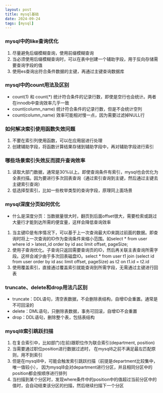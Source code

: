 ```yaml
---
layout: post
title: mysql基础
date: 2024-09-24
tags: [mysql]
---
```


### mysql中的like查询优化
1. 尽量避免后缀模糊查询，使用前缀模糊查询
2. 当必须使用后缀模糊查询时，可以在表中创建一个辅助字段，用于反向存储需要查询字段的值
3. 使用es查询出符合条件数据的主键，再通过主键查询数据库

### mysql中的count用法及区别
- count(1) 和 count(*) 统计符合条件的记录行数，即使是空行也会统计。两者在innodb中查询效率几乎一致
- count(column_name) 统计符合条件的记录行数，但是不会统计空列
- count(column_name) 效率可能相对慢一点，因为需要过滤掉NULL行
   
### 如何解决索引使用函数失效问题
1. 不要在索引列使用函数，可以在应用层进行处理
2. 创建辅助字段，将函数计算结果存储到辅助字段中，再对辅助字段进行索引

### 哪些场景索引失效反而提升查询效率
1. 读取大部门数据，通常是30%以上。即使查询条件有索引，mysql也会优化为全表扫描。因为要进行多次回表查询（通过索引查询到主键，然后通过主键去主键索引查询）
2. 低选择型索引，比如一些枚举类型的查询字段，原理同上面场景

### mysql深度分页如何优化
- 什么是深度分页：当数据量很大时，翻页到后面offset很大，需要检索或跳过大量行才能到达所需的便宜量，这样会降低查询效率
1. 当主键ID是有序情况下，可以基于上一次查询最大ID来跳过前面的数据。即查询时将上一次查询的ID作为查询条件来缩小范围。如select * from user where id > latest_id order by id asc limit offset, pageSize;
2. 使用子查询优化。子查询只返回需要查询页的ID，然后再关联主表查询所需字段。这样会减少由于多次回表磁盘IO。select * from user t1 join (select id from user order by id asc limit offset, pageSize) as t2 on t1.id = t2.id
3. 使用覆盖索引，直接通过覆盖索引就能查询到所需字段，无需通过主键进行回表

### truncate、delete和drop用法几区别
- truncate：DDL语句，清空表数据，不会删除表结构，自增ID会重置。通常是不可回滚的
- delete：DML语句，只删除表数据，事务可回滚，自增ID不会重置
- drop：DDL语句，删除整个表，包括表结构

### mysql8索引跳跃扫描
1. 在复合索引中，比如部门(在前)跟职位作为联合索引(department, position)
2. 当需要通过职位position进行数据过滤时， 在mysql8之前不满足最左匹配原则，用不到索引
3. 但是在mysql8中，可能会触发索引跳跃扫描（前提是department比较集中，唯一值较小）， 因为mysql8会对department进行分区，并且相同分区中的position都会按顺序进行排列
4. 当扫描到某个分区时，发现where条件中的position中的值超过当前分区中的值时，会自动结束该分区的扫描，然后继续扫描下一个分区

